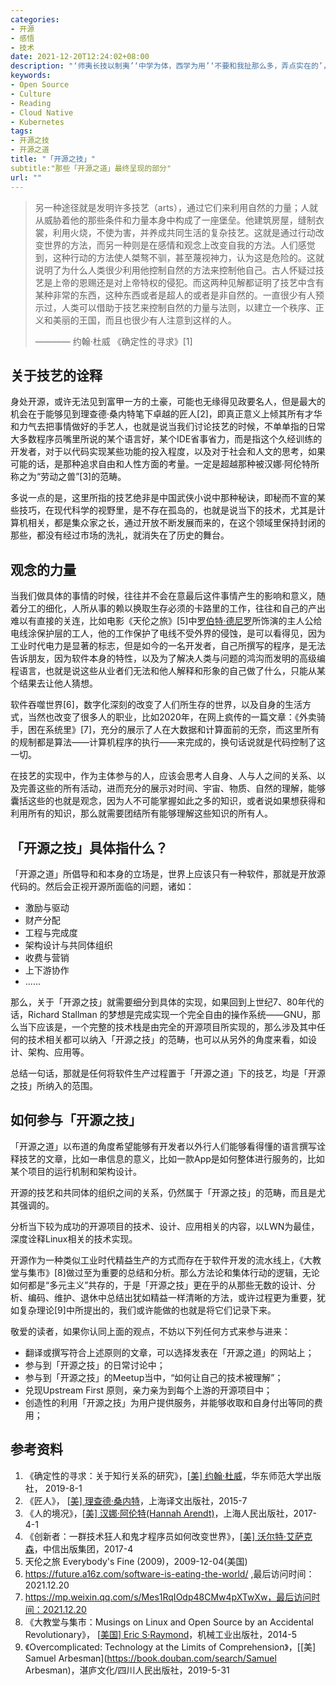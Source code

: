 ```yaml
---
categories:
- 开源
- 感悟
- 技术
date: 2021-12-20T12:24:02+08:00
description: "‘师夷长技以制夷’‘中学为体，西学为用’‘不要和我扯那么多，弄点实在的’，有形的技艺，能够解决现实问题的，向来是受大众所欢迎的，那些抽象的、虚构的、形而上的内容，也总是被大众所鄙夷的，「开源之道」并非不知道这些，如果没有过去6年的累积，那么谈技术也就不是「开源之道」了，这是一个相互佐证、相互成就的彼此依赖的左右手，缺一不可。是时候来聊些大众可接受的实用的内容了。"
keywords:
- Open Source
- Culture
- Reading
- Cloud Native
- Kubernetes
tags:
- 开源之技
- 开源之道
title: "「开源之技」"
subtitle:"那些「开源之道」最终呈现的部分"
url: ""
---
```


> 另一种途径就是发明许多技艺（arts），通过它们来利用自然的力量；人就从威胁着他的那些条件和力量本身中构成了一座堡垒。他建筑房屋，缝制衣裳，利用火烧，不使为害，并养成共同生活的复杂技艺。这就是通过行动改变世界的方法，而另一种则是在感情和观念上改变自我的方法。人们感觉到，这种行动的方法使人桀骜不驯，甚至蔑视神力，认为这是危险的。这就说明了为什么人类很少利用他控制自然的方法来控制他自己。古人怀疑过技艺是上帝的恩赐还是对上帝特权的侵犯。而这两种见解都证明了技艺中含有某种非常的东西，这种东西或者是超人的或者是非自然的。一直很少有人预示过，人类可以借助于技艺来控制自然的力量与法则，以建立一个秩序、正义和美丽的王国，而且也很少有人注意到这样的人。
>
> ———— 约翰·杜威 《确定性的寻求》[1]

## 关于技艺的诠释

身处开源，或许无法见到富甲一方的土豪，可能也无缘得见政要名人，但是最大的机会在于能够见到理查德·桑内特笔下卓越的匠人[2]，即真正意义上倾其所有才华和力气去把事情做好的手艺人，也就是说当我们讨论技艺的时候，不单单指的日常大多数程序员嘴里所说的某个语言好，某个IDE省事省力，而是指这个久经训练的开发者，对于以代码实现某些功能的投入程度，以及对于社会和人文的思考，如果可能的话，是那种追求自由和人性方面的考量。一定是超越那种被汉娜·阿伦特所称之为“劳动之兽”[3]的范畴。

多说一点的是，这里所指的技艺绝非是中国武侠小说中那种秘诀，即秘而不宣的某些技巧，在现代科学的视野里，是不存在孤岛的，也就是说当下的技术，尤其是计算机相关，都是集众家之长，通过开放不断发展而来的，在这个领域里保持封闭的那些，都没有经过市场的洗礼，就消失在了历史的舞台。

## 观念的力量

当我们做具体的事情的时候，往往并不会在意最后这件事情产生的影响和意义，随着分工的细化，人所从事的赖以换取生存必须的卡路里的工作，往往和自己的产出难以有直接的关连，比如电影《天伦之旅》[5]中[罗伯特·德尼罗](https://movie.douban.com/celebrity/1054445/)所饰演的主人公给电线涂保护层的工人，他的工作保护了电线不受外界的侵蚀，是可以看得见，因为工业时代电力是显著的标志，但是如今的一名开发者，自己所撰写的程序，是无法告诉朋友，因为软件本身的特性，以及为了解决人类与问题的鸿沟而发明的高级编程语言，也就是说这些从业者们无法和他人解释和形象的自己做了什么，只能从某个结果去让他人猜想。

软件吞噬世界[6]，数字化深刻的改变了人们所生存的世界，以及自身的生活方式，当然也改变了很多人的职业，比如2020年，在网上疯传的一篇文章：《外卖骑手，困在系统里》[7]，充分的展示了人在大数据和计算面前的无奈，而这里所有的规制都是算法——计算机程序的执行——来完成的，换句话说就是代码控制了这一切。

在技艺的实现中，作为主体参与的人，应该会思考人自身、人与人之间的关系、以及完善这些的所有活动，进而充分的展示对时间、宇宙、物质、自然的理解，能够囊括这些的也就是观念，因为人不可能掌握如此之多的知识，或者说如果想获得和利用所有的知识，那么就需要团结所有能够理解这些知识的所有人。

## 「开源之技」具体指什么？

「开源之道」所倡导和和本身的立场是，世界上应该只有一种软件，那就是开放源代码的。然后会正视开源所面临的问题，诸如：

* 激励与驱动
* 财产分配
* 工程与完成度
* 架构设计与共同体组织
* 收费与营销
* 上下游协作
* ......

那么，关于「开源之技」就需要细分到具体的实现，如果回到上世纪7、80年代的话，Richard Stallman 的梦想是完成实现一个完全自由的操作系统——GNU，那么当下应该是，一个完整的技术栈是由完全的开源项目所实现的，那么涉及其中任何的技术相关都可以纳入「开源之技」的范畴，也可以从另外的角度来看，如设计、架构、应用等。

总结一句话，那就是任何将软件生产过程置于「开源之道」下的技艺，均是「开源之技」所纳入的范围。

## 如何参与「开源之技」

「开源之道」以布道的角度希望能够有开发者以外行人们能够看得懂的语言撰写诠释技艺的文章，比如一串信息的意义，比如一款App是如何整体进行服务的，比如某个项目的运行机制和架构设计。

开源的技艺和共同体的组织之间的关系，仍然属于「开源之技」的范畴，而且是尤其强调的。

分析当下较为成功的开源项目的技术、设计、应用相关的内容，以LWN为最佳，深度诠释Linux相关的技术实现。

开源作为一种类似工业时代精益生产的方式而存在于软件开发的流水线上，《大教堂与集市》[8]做过至为重要的总结和分析。那么方法论和集体行动的逻辑，无论如何都是“多元主义”共存的，于是「开源之技」更在乎的从那些无数的设计、分析、编码、维护、退休中总结出犹如精益一样清晰的方法，或许过程更为重要，犹如复杂理论[9]中所提出的，我们或许能做的也就是将它们记录下来。

敬爱的读者，如果你认同上面的观点，不妨以下列任何方式来参与进来：

* 翻译或撰写符合上述原则的文章，可以选择发表在「开源之道」的网站上；
* 参与到「开源之技」的日常讨论中；
* 参与到「开源之技」的Meetup当中，“如何让自己的技术被理解”；
* 兑现Upstream First 原则，亲力亲为到每个上游的开源项目中；
* 创造性的利用「开源之技」为用户提供服务，并能够收取和自身付出等同的费用；

## 参考资料

1. 《确定性的寻求：关于知行关系的研究》，[[美\] 约翰·杜威](https://book.douban.com/author/4514017)，华东师范大学出版社， 2019-8-1
2. 《匠人》， [[美\] 理查德·桑内特](https://book.douban.com/author/338765/)，上海译文出版社，2015-7
3. 《人的境况》，[[美\] 汉娜·阿伦特(Hannah Arendt)](https://book.douban.com/search/汉娜·阿伦特)，上海人民出版社，2017-4-1
4. 《创新者：一群技术狂人和鬼才程序员如何改变世界》，[[美\] 沃尔特·艾萨克森](https://book.douban.com/search/沃尔特·艾萨克森)，中信出版集团，2017-4
5. 天伦之旅 Everybody's Fine (2009)，2009-12-04(美国)
6. https://future.a16z.com/software-is-eating-the-world/ ,最后访问时间：2021.12.20
7. https://mp.weixin.qq.com/s/Mes1RqIOdp48CMw4pXTwXw，最后访问时间：2021.12.20
8. 《大教堂与集市：Musings on Linux and Open Source by an Accidental Revolutionary》， [[美国\] Eric S·Raymond](https://book.douban.com/author/802088/)，机械工业出版社，2014-5
9. 《Overcomplicated: Technology at the Limits of Comprehension》，[[美\] Samuel Arbesman](https://book.douban.com/search/Samuel Arbesman)，湛庐文化/四川人民出版社，2019-5-31

